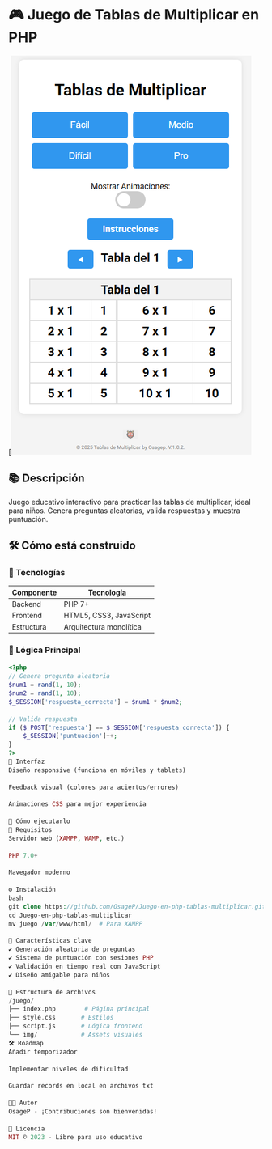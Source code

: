 # 🎮 Juego de Tablas de Multiplicar en PHP

[![Captura del Juego](juego/img/captura.png)

## 📚 Descripción
Juego educativo interactivo para practicar las tablas de multiplicar, ideal para niños. Genera preguntas aleatorias, valida respuestas y muestra puntuación.

## 🛠️ Cómo está construido
### 🔧 Tecnologías
| Componente | Tecnología |
|------------|------------|
| Backend    | PHP 7+     |
| Frontend   | HTML5, CSS3, JavaScript |
| Estructura | Arquitectura monolítica |

### 🧠 Lógica Principal
```php
<?php
// Genera pregunta aleatoria
$num1 = rand(1, 10);
$num2 = rand(1, 10);
$_SESSION['respuesta_correcta'] = $num1 * $num2;

// Valida respuesta
if ($_POST['respuesta'] == $_SESSION['respuesta_correcta']) {
    $_SESSION['puntuacion']++;
}
?>
🎨 Interfaz
Diseño responsive (funciona en móviles y tablets)

Feedback visual (colores para aciertos/errores)

Animaciones CSS para mejor experiencia

🚀 Cómo ejecutarlo
🔧 Requisitos
Servidor web (XAMPP, WAMP, etc.)

PHP 7.0+

Navegador moderno

⚙️ Instalación
bash
git clone https://github.com/OsageP/Juego-en-php-tablas-multiplicar.git
cd Juego-en-php-tablas-multiplicar
mv juego /var/www/html/  # Para XAMPP

📌 Características clave
✔️ Generación aleatoria de preguntas
✔️ Sistema de puntuación con sesiones PHP
✔️ Validación en tiempo real con JavaScript
✔️ Diseño amigable para niños

📂 Estructura de archivos
/juego/
├── index.php        # Página principal
├── style.css       # Estilos
├── script.js       # Lógica frontend
└── img/            # Assets visuales
🛠️ Roadmap
Añadir temporizador

Implementar niveles de dificultad

Guardar records en local en archivos txt

👨‍💻 Autor
OsageP - ¡Contribuciones son bienvenidas!

📄 Licencia
MIT © 2023 - Libre para uso educativo
